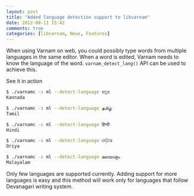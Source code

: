 ```yaml
---
layout: post
title: "Added language detection support to libvarnam"
date: 2012-08-11 15:42
comments: true
categories: [libvarnam, News, Features]
---
```

When using Varnam on web, you could possibly type words from multiple languages in the same editor. When a word is edited, Varnam needs to know the language of the word. `varnam_detect_lang()` API can be used to achieve this.

See it in action

```bash
$ ./varnamc -s ml --detect-language ಕನ್ನಡ
Kannada

$ ./varnamc -s ml --detect-language தமிழ்
Tamil

$ ./varnamc -s ml --detect-language हिन्दी
Hindi

$ ./varnamc -s ml --detect-language ଓଡ଼ିଆ
Oriya

$ ./varnamc -s ml --detect-language മലയാളം
Malayalam

```
Only few languages are supported currently. Adding support for more languages is easy and this method will work only for languages that follow Devanagari writing system.